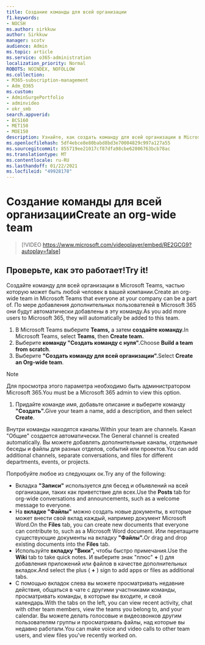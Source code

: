 ```yaml
---
title: Создание команды для всей организации
f1.keywords:
- NOCSH
ms.author: sirkkuw
author: Sirkkuw
manager: scotv
audience: Admin
ms.topic: article
ms.service: o365-administration
localization_priority: Normal
ROBOTS: NOINDEX, NOFOLLOW
ms.collection:
- M365-subscription-management
- Adm_O365
ms.custom:
- AdminSurgePortfolio
- adminvideo
- okr_smb
search.appverid:
- BCS160
- MET150
- MOE150
description: Узнайте, как создать команду для всей организации в Microsoft Teams.
ms.openlocfilehash: 5df4ebce8e80babd8bd3e70004829c997a127a55
ms.sourcegitcommit: 855719ee21017cf87dfa98cbe62806763bcb78ac
ms.translationtype: MT
ms.contentlocale: ru-RU
ms.lasthandoff: 01/22/2021
ms.locfileid: "49928178"
---
```

# <a name="create-an-org-wide-team"></a><span data-ttu-id="46fbd-103">Создание команды для всей организации</span><span class="sxs-lookup"><span data-stu-id="46fbd-103">Create an org-wide team</span></span>

> [!VIDEO https://www.microsoft.com/videoplayer/embed/RE2GCG9?autoplay=false]

## <a name="try-it"></a><span data-ttu-id="46fbd-104">Проверьте, как это работает!</span><span class="sxs-lookup"><span data-stu-id="46fbd-104">Try it!</span></span>

<span data-ttu-id="46fbd-105">Создайте команду для всей организации в Microsoft Teams, частью которую может быть любой человек в вашей компании.</span><span class="sxs-lookup"><span data-stu-id="46fbd-105">Create an org-wide team in Microsoft Teams that everyone at your company can be a part of.</span></span> <span data-ttu-id="46fbd-106">По мере добавления дополнительных пользователей в Microsoft 365 они будут автоматически добавлены в эту команду.</span><span class="sxs-lookup"><span data-stu-id="46fbd-106">As you add more users to Microsoft 365, they will automatically be added to this team.</span></span>

1. <span data-ttu-id="46fbd-107">В Microsoft Teams выберите  **Teams,** а затем **создайте команду.**</span><span class="sxs-lookup"><span data-stu-id="46fbd-107">In Microsoft Teams, select  **Teams**, then **Create team.**</span></span>
2. <span data-ttu-id="46fbd-108">Выберите **команду "Создать команду с нуля".**</span><span class="sxs-lookup"><span data-stu-id="46fbd-108">Choose  **Build a team from scratch**.</span></span>
3. <span data-ttu-id="46fbd-109">Выберите **"Создать команду для всей организации".**</span><span class="sxs-lookup"><span data-stu-id="46fbd-109">Select  **Create an Org-wide team**.</span></span>

> [!NOTE]
> <span data-ttu-id="46fbd-110">Для просмотра этого параметра необходимо быть администратором Microsoft 365.</span><span class="sxs-lookup"><span data-stu-id="46fbd-110">You must be a Microsoft 365 admin to view this option.</span></span>

1. <span data-ttu-id="46fbd-111">Придайте команде имя, добавьте описание и выберите команду **"Создать".**</span><span class="sxs-lookup"><span data-stu-id="46fbd-111">Give your team a name, add a description, and then select  **Create**.</span></span>

<span data-ttu-id="46fbd-112">Внутри команды находятся каналы.</span><span class="sxs-lookup"><span data-stu-id="46fbd-112">Within your team are channels.</span></span> <span data-ttu-id="46fbd-113">Канал "Общие" создается автоматически.</span><span class="sxs-lookup"><span data-stu-id="46fbd-113">The General channel is created automatically.</span></span> <span data-ttu-id="46fbd-114">Вы можете добавлять дополнительные каналы, отдельные беседы и файлы для разных отделов, событий или проектов.</span><span class="sxs-lookup"><span data-stu-id="46fbd-114">You can add additional channels, separate conversations, and files for different departments, events, or projects.</span></span>

<span data-ttu-id="46fbd-115">Попробуйте любое из следующих ок.</span><span class="sxs-lookup"><span data-stu-id="46fbd-115">Try any of the following:</span></span>

- <span data-ttu-id="46fbd-116">Вкладка  **"Записи"** используется для бесед и объявлений на всей организации, таких как приветствие для всех.</span><span class="sxs-lookup"><span data-stu-id="46fbd-116">Use the  **Posts** tab for org-wide conversations and announcements, such as a welcome message to everyone.</span></span>
- <span data-ttu-id="46fbd-117">На  **вкладке "Файлы"** можно создать новые документы, в которые может внести свой вклад каждый, например документ Microsoft Word.</span><span class="sxs-lookup"><span data-stu-id="46fbd-117">On the  **Files** tab, you can create new documents that everyone can contribute to, such as a Microsoft Word document.</span></span> <span data-ttu-id="46fbd-118">Или перетащите существующие документы на вкладку **"Файлы".**</span><span class="sxs-lookup"><span data-stu-id="46fbd-118">Or drag and drop existing documents into the  **Files** tab.</span></span>
- <span data-ttu-id="46fbd-119">Используйте  **вкладку "Вики",** чтобы быстро примечания.</span><span class="sxs-lookup"><span data-stu-id="46fbd-119">Use the  **Wiki** tab to take quick notes.</span></span> <span data-ttu-id="46fbd-120">И выберите знак "плюс" **+** () для добавления приложений или файлов в качестве дополнительных вкладок.</span><span class="sxs-lookup"><span data-stu-id="46fbd-120">And select the plus ( **+** ) sign to add apps or files as additional tabs.</span></span>
- <span data-ttu-id="46fbd-121">С помощью вкладок слева вы можете просматривать недавние действия, общаться в чате с другими участниками команды, просматривать команды, в которые вы входите, и свой календарь.</span><span class="sxs-lookup"><span data-stu-id="46fbd-121">With the tabs on the left, you can view recent activity, chat with other team members, view the teams you belong to, and your calendar.</span></span> <span data-ttu-id="46fbd-122">Вы можете делать голосовые и видеозвонков другим пользователям группы и просматривать файлы, над которые вы недавно работали.</span><span class="sxs-lookup"><span data-stu-id="46fbd-122">You can make voice and video calls to other team users, and view files you've recently worked on.</span></span>